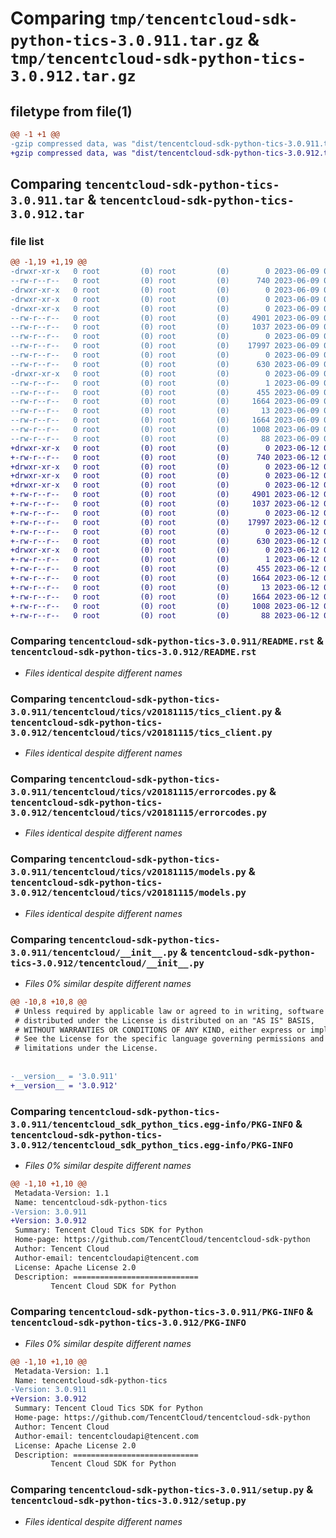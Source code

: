 # Comparing `tmp/tencentcloud-sdk-python-tics-3.0.911.tar.gz` & `tmp/tencentcloud-sdk-python-tics-3.0.912.tar.gz`

## filetype from file(1)

```diff
@@ -1 +1 @@
-gzip compressed data, was "dist/tencentcloud-sdk-python-tics-3.0.911.tar", last modified: Fri Jun  9 02:29:21 2023, max compression
+gzip compressed data, was "dist/tencentcloud-sdk-python-tics-3.0.912.tar", last modified: Mon Jun 12 03:14:11 2023, max compression
```

## Comparing `tencentcloud-sdk-python-tics-3.0.911.tar` & `tencentcloud-sdk-python-tics-3.0.912.tar`

### file list

```diff
@@ -1,19 +1,19 @@
-drwxr-xr-x   0 root         (0) root         (0)        0 2023-06-09 02:29:21.000000 tencentcloud-sdk-python-tics-3.0.911/
--rw-r--r--   0 root         (0) root         (0)      740 2023-06-09 02:29:21.000000 tencentcloud-sdk-python-tics-3.0.911/README.rst
-drwxr-xr-x   0 root         (0) root         (0)        0 2023-06-09 02:29:21.000000 tencentcloud-sdk-python-tics-3.0.911/tencentcloud/
-drwxr-xr-x   0 root         (0) root         (0)        0 2023-06-09 02:29:21.000000 tencentcloud-sdk-python-tics-3.0.911/tencentcloud/tics/
-drwxr-xr-x   0 root         (0) root         (0)        0 2023-06-09 02:29:21.000000 tencentcloud-sdk-python-tics-3.0.911/tencentcloud/tics/v20181115/
--rw-r--r--   0 root         (0) root         (0)     4901 2023-06-09 02:29:21.000000 tencentcloud-sdk-python-tics-3.0.911/tencentcloud/tics/v20181115/tics_client.py
--rw-r--r--   0 root         (0) root         (0)     1037 2023-06-09 02:29:21.000000 tencentcloud-sdk-python-tics-3.0.911/tencentcloud/tics/v20181115/errorcodes.py
--rw-r--r--   0 root         (0) root         (0)        0 2023-06-09 02:29:21.000000 tencentcloud-sdk-python-tics-3.0.911/tencentcloud/tics/v20181115/__init__.py
--rw-r--r--   0 root         (0) root         (0)    17997 2023-06-09 02:29:21.000000 tencentcloud-sdk-python-tics-3.0.911/tencentcloud/tics/v20181115/models.py
--rw-r--r--   0 root         (0) root         (0)        0 2023-06-09 02:29:21.000000 tencentcloud-sdk-python-tics-3.0.911/tencentcloud/tics/__init__.py
--rw-r--r--   0 root         (0) root         (0)      630 2023-06-09 02:29:21.000000 tencentcloud-sdk-python-tics-3.0.911/tencentcloud/__init__.py
-drwxr-xr-x   0 root         (0) root         (0)        0 2023-06-09 02:29:21.000000 tencentcloud-sdk-python-tics-3.0.911/tencentcloud_sdk_python_tics.egg-info/
--rw-r--r--   0 root         (0) root         (0)        1 2023-06-09 02:29:21.000000 tencentcloud-sdk-python-tics-3.0.911/tencentcloud_sdk_python_tics.egg-info/dependency_links.txt
--rw-r--r--   0 root         (0) root         (0)      455 2023-06-09 02:29:21.000000 tencentcloud-sdk-python-tics-3.0.911/tencentcloud_sdk_python_tics.egg-info/SOURCES.txt
--rw-r--r--   0 root         (0) root         (0)     1664 2023-06-09 02:29:21.000000 tencentcloud-sdk-python-tics-3.0.911/tencentcloud_sdk_python_tics.egg-info/PKG-INFO
--rw-r--r--   0 root         (0) root         (0)       13 2023-06-09 02:29:21.000000 tencentcloud-sdk-python-tics-3.0.911/tencentcloud_sdk_python_tics.egg-info/top_level.txt
--rw-r--r--   0 root         (0) root         (0)     1664 2023-06-09 02:29:21.000000 tencentcloud-sdk-python-tics-3.0.911/PKG-INFO
--rw-r--r--   0 root         (0) root         (0)     1008 2023-06-09 02:29:21.000000 tencentcloud-sdk-python-tics-3.0.911/setup.py
--rw-r--r--   0 root         (0) root         (0)       88 2023-06-09 02:29:21.000000 tencentcloud-sdk-python-tics-3.0.911/setup.cfg
+drwxr-xr-x   0 root         (0) root         (0)        0 2023-06-12 03:14:11.000000 tencentcloud-sdk-python-tics-3.0.912/
+-rw-r--r--   0 root         (0) root         (0)      740 2023-06-12 03:14:11.000000 tencentcloud-sdk-python-tics-3.0.912/README.rst
+drwxr-xr-x   0 root         (0) root         (0)        0 2023-06-12 03:14:11.000000 tencentcloud-sdk-python-tics-3.0.912/tencentcloud/
+drwxr-xr-x   0 root         (0) root         (0)        0 2023-06-12 03:14:11.000000 tencentcloud-sdk-python-tics-3.0.912/tencentcloud/tics/
+drwxr-xr-x   0 root         (0) root         (0)        0 2023-06-12 03:14:11.000000 tencentcloud-sdk-python-tics-3.0.912/tencentcloud/tics/v20181115/
+-rw-r--r--   0 root         (0) root         (0)     4901 2023-06-12 03:14:11.000000 tencentcloud-sdk-python-tics-3.0.912/tencentcloud/tics/v20181115/tics_client.py
+-rw-r--r--   0 root         (0) root         (0)     1037 2023-06-12 03:14:11.000000 tencentcloud-sdk-python-tics-3.0.912/tencentcloud/tics/v20181115/errorcodes.py
+-rw-r--r--   0 root         (0) root         (0)        0 2023-06-12 03:14:11.000000 tencentcloud-sdk-python-tics-3.0.912/tencentcloud/tics/v20181115/__init__.py
+-rw-r--r--   0 root         (0) root         (0)    17997 2023-06-12 03:14:11.000000 tencentcloud-sdk-python-tics-3.0.912/tencentcloud/tics/v20181115/models.py
+-rw-r--r--   0 root         (0) root         (0)        0 2023-06-12 03:14:11.000000 tencentcloud-sdk-python-tics-3.0.912/tencentcloud/tics/__init__.py
+-rw-r--r--   0 root         (0) root         (0)      630 2023-06-12 03:14:11.000000 tencentcloud-sdk-python-tics-3.0.912/tencentcloud/__init__.py
+drwxr-xr-x   0 root         (0) root         (0)        0 2023-06-12 03:14:11.000000 tencentcloud-sdk-python-tics-3.0.912/tencentcloud_sdk_python_tics.egg-info/
+-rw-r--r--   0 root         (0) root         (0)        1 2023-06-12 03:14:11.000000 tencentcloud-sdk-python-tics-3.0.912/tencentcloud_sdk_python_tics.egg-info/dependency_links.txt
+-rw-r--r--   0 root         (0) root         (0)      455 2023-06-12 03:14:11.000000 tencentcloud-sdk-python-tics-3.0.912/tencentcloud_sdk_python_tics.egg-info/SOURCES.txt
+-rw-r--r--   0 root         (0) root         (0)     1664 2023-06-12 03:14:11.000000 tencentcloud-sdk-python-tics-3.0.912/tencentcloud_sdk_python_tics.egg-info/PKG-INFO
+-rw-r--r--   0 root         (0) root         (0)       13 2023-06-12 03:14:11.000000 tencentcloud-sdk-python-tics-3.0.912/tencentcloud_sdk_python_tics.egg-info/top_level.txt
+-rw-r--r--   0 root         (0) root         (0)     1664 2023-06-12 03:14:11.000000 tencentcloud-sdk-python-tics-3.0.912/PKG-INFO
+-rw-r--r--   0 root         (0) root         (0)     1008 2023-06-12 03:14:11.000000 tencentcloud-sdk-python-tics-3.0.912/setup.py
+-rw-r--r--   0 root         (0) root         (0)       88 2023-06-12 03:14:11.000000 tencentcloud-sdk-python-tics-3.0.912/setup.cfg
```

### Comparing `tencentcloud-sdk-python-tics-3.0.911/README.rst` & `tencentcloud-sdk-python-tics-3.0.912/README.rst`

 * *Files identical despite different names*

### Comparing `tencentcloud-sdk-python-tics-3.0.911/tencentcloud/tics/v20181115/tics_client.py` & `tencentcloud-sdk-python-tics-3.0.912/tencentcloud/tics/v20181115/tics_client.py`

 * *Files identical despite different names*

### Comparing `tencentcloud-sdk-python-tics-3.0.911/tencentcloud/tics/v20181115/errorcodes.py` & `tencentcloud-sdk-python-tics-3.0.912/tencentcloud/tics/v20181115/errorcodes.py`

 * *Files identical despite different names*

### Comparing `tencentcloud-sdk-python-tics-3.0.911/tencentcloud/tics/v20181115/models.py` & `tencentcloud-sdk-python-tics-3.0.912/tencentcloud/tics/v20181115/models.py`

 * *Files identical despite different names*

### Comparing `tencentcloud-sdk-python-tics-3.0.911/tencentcloud/__init__.py` & `tencentcloud-sdk-python-tics-3.0.912/tencentcloud/__init__.py`

 * *Files 0% similar despite different names*

```diff
@@ -10,8 +10,8 @@
 # Unless required by applicable law or agreed to in writing, software
 # distributed under the License is distributed on an "AS IS" BASIS,
 # WITHOUT WARRANTIES OR CONDITIONS OF ANY KIND, either express or implied.
 # See the License for the specific language governing permissions and
 # limitations under the License.
 
 
-__version__ = '3.0.911'
+__version__ = '3.0.912'
```

### Comparing `tencentcloud-sdk-python-tics-3.0.911/tencentcloud_sdk_python_tics.egg-info/PKG-INFO` & `tencentcloud-sdk-python-tics-3.0.912/tencentcloud_sdk_python_tics.egg-info/PKG-INFO`

 * *Files 0% similar despite different names*

```diff
@@ -1,10 +1,10 @@
 Metadata-Version: 1.1
 Name: tencentcloud-sdk-python-tics
-Version: 3.0.911
+Version: 3.0.912
 Summary: Tencent Cloud Tics SDK for Python
 Home-page: https://github.com/TencentCloud/tencentcloud-sdk-python
 Author: Tencent Cloud
 Author-email: tencentcloudapi@tencent.com
 License: Apache License 2.0
 Description: ============================
         Tencent Cloud SDK for Python
```

### Comparing `tencentcloud-sdk-python-tics-3.0.911/PKG-INFO` & `tencentcloud-sdk-python-tics-3.0.912/PKG-INFO`

 * *Files 0% similar despite different names*

```diff
@@ -1,10 +1,10 @@
 Metadata-Version: 1.1
 Name: tencentcloud-sdk-python-tics
-Version: 3.0.911
+Version: 3.0.912
 Summary: Tencent Cloud Tics SDK for Python
 Home-page: https://github.com/TencentCloud/tencentcloud-sdk-python
 Author: Tencent Cloud
 Author-email: tencentcloudapi@tencent.com
 License: Apache License 2.0
 Description: ============================
         Tencent Cloud SDK for Python
```

### Comparing `tencentcloud-sdk-python-tics-3.0.911/setup.py` & `tencentcloud-sdk-python-tics-3.0.912/setup.py`

 * *Files identical despite different names*


